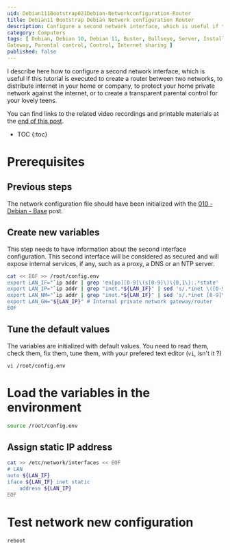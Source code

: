 ```yaml
---
uid: Debian111Bootstrap021Debian-Networkconfiguration-Router
title: Debian11 Bootstrap Debian Network configuration Router
description: Configure a second network interface, which is useful if this tutorial is executed to create a router between two networks, to distribute internet in your home or company, to protect your home private network against the internet, or to create a transparent parental control for your lovely teens.
category: Computers
tags: [ Debian, Debian 10, Debian 11, Buster, Bullseye, Server, Installation, Network configuration, Configuration, Router,
Gateway, Parental control, Control, Internet sharing ]
published: false
---
```


I describe here how to configure a second network interface, which is useful if this tutorial is executed to create a router between two networks, to distribute internet in your home or company, to protect your home private network against the internet, or to create a transparent parental control for your lovely teens.

You can find links to the related video recordings and printable materials at the [end of this post](#materials-and-links).

* TOC
{:toc}

# Prerequisites

## Previous steps

The network configuration file should have been initialized with the [010 - Debian - Base](../../Installation/1-Bootstrap/020%20-%20Debian%20-%20Network%20configuration.md) post.

## Create new variables

This step needs to have information about the second interface configuration. This second interface will be considered as secured and will expose internal services, if any, such as a proxy, a DNS or an NTP server.

```bash
cat << EOF >> /root/config.env
export LAN_IF="`ip addr | grep 'en[po][0-9]\(s[0-9]\)\{0,1\}:.*state' | cut -d: -f2 | sed 's/ //' | head -n 2 | tail -n 1`" # Internal private network interface
export LAN_IP="`ip addr | grep "inet.*${LAN_IF}" | sed 's/.*inet \([0-9]\+.[0-9]\+.[0-9]\+.[0-9]\+\)\/[0-9]\+.*/\1/' | head -n 1`" # Internal private network IP address
export LAN_NM="`ip addr | grep "inet.*${LAN_IF}" | sed 's/.*inet [0-9]\+.[0-9]\+.[0-9]\+.[0-9]\+\/\([0-9]\+\).*/\1/' | head -n 1`" # Internal private network netmask
export LAN_GW="${LAN_IP}" # Internal private network gateway/router
EOF
```

## Tune the default values
The variables are initialized with default values. You need to read them, check them, fix them, tune them, with your prefered text editor (`vi`, isn't it ?)
```
vi /root/config.env
```

# Load the variables in the environment
```bash
source /root/config.env
```

## Assign static IP address
```bash
cat >> /etc/network/interfaces << EOF
# LAN
auto ${LAN_IF}
iface ${LAN_IF} inet static
    address ${LAN_IP}
EOF
```

# Test network new configuration
```bash
reboot
```

